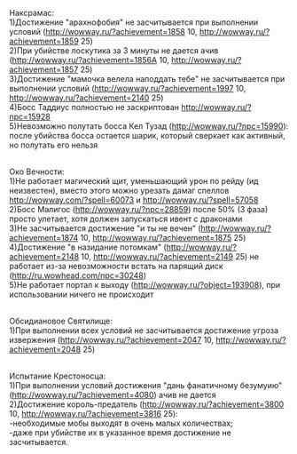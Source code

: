 Наксрамас:<br>
1)Достижение "арахнофобия" не засчитывается при выполнении условий (http://wowway.ru/?achievement=1858 10, http://wowway.ru/?achievement=1859 25)<br>
2)При убийстве лоскутика за 3 минуты не дается ачив (http://wowway.ru/?achievement=1856А 10, http://wowway.ru/?achievement=1857 25)<br>
3)Достижение "мамочка велела наподдать тебе" не засчитывается при выполнении условий (http://wowway.ru/?achievement=1997 10, http://wowway.ru/?achievement=2140 25)<br>
4)Босс Таддиус полностью не заскриптован http://wowway.ru/?npc=15928<br>
5)Невозможно полутать босса Кел Тузад (http://wowway.ru/?npc=15990): после убийства босса остается шарик, который сверкает как активный, но полутать его нельзя<br><br>


Око Вечности:<br>
1)Не работает магический щит, уменьшающий урон по рейду (ид неизвестен), вместо этого можно урезать дамаг спеллов http://wowway.com/?spell=60073 и http://wowway.ru/?spell=57058<br>
2)Босс Малигос (http://wowway.ru/?npc=28859) после 50% (3 фаза) просто улетает, хотя должен запускаться ивент с драконами<br>
3)Не засчитывается достижение "и ты не вечен" (http://wowway.ru/?achievement=1874 10, http://wowway.ru/?achievement=1875 25)<br>
4)Достижение "в назидание потомкам" (http://wowway.ru/?achievement=2148 10, http://wowway.ru/?achievement=2149 25) не работает из-за невозможности встать на парящий диск (http://ru.wowhead.com/npc=30248)<br>
5)Не работает портал к выходу (http://wowway.ru/?object=193908), при использовании ничего не происходит<br><br>


Обсидиановое Святилище:<br>
1)При выполнении всех условий не засчитывается достижение угроза извержения (http://wowway.ru/?achievement=2047 10, http://wowway.ru/?achievement=2048 25)<br><br>


Испытание Крестоносца:<br>
1)При выполнении условий достижения "дань фанатичному безумуию" (http://wowway.ru/?achievement=4080) ачив не дается<br>
2)Достижение король-предатель (http://wowway.ru/?achievement=3800  10, http://wowway.ru/?achievement=3816 25):<br>
-необходимые мобы выходят в очень малых количествах;<br>
-даже при убийстве их в указанное время достижение не засчитывается.<br>
